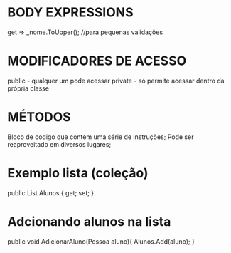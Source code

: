 # BODY EXPRESSIONS
get => _nome.ToUpper(); //para pequenas validações

# MODIFICADORES DE ACESSO
public - qualquer um pode acessar
private - só permite acessar dentro da própria classe

# MÉTODOS
Bloco de codigo que contém uma série de instruções;
Pode ser reaproveitado em diversos lugares;


# Exemplo lista (coleção)
public List<Pessoa> Alunos { get; set; }
# Adcionando alunos na lista
 public void AdicionarAluno(Pessoa aluno){
            Alunos.Add(aluno);
        }